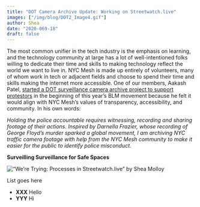 ```yaml
---
title: "DOT Camera Archive Update: Working on Streetwatch.live"
images: ["/img/blog/DOT2_Image4.gif"]
author: Shea
date: "2020-069-18"
draft: false
---
```


The most common unifier in the tech industry is the emphasis on learning, and the technology community at large has a lot of well-intentioned folks willing to dedicate their time and skills to making technology reflect the world we want to live in. NYC Mesh is made up entirely of volunteers, many of whom work in tech or adjacent fields and choose to spend their time and skills making the internet more accessible. One of our members, Aakash Patel, [started a DOT surveillance camera archive project to support protestors](ww.nycmesh.net/blog/nyc-surveillance-archive/) in the beginning of this year’s BLM movement because he felt it would align with NYC Mesh’s values of transparency, accessibility, and community. In his own words:

*Holding the police accountable requires witnessing, recording and sharing footage of their actions. Inspired by Darnella Frazier, whose recording of George Floyd’s murder sparked a global movement, I am archiving NYC traffic camera footage with help from the NYC Mesh community to make it easier for the public to identify police misconduct.*

**Surveilling Surveillance for Safe Spaces**

![“We’re Trying: Processes in Streetwatch.live” by Shea Molloy](/img/blog/DOT2_Image1.jpg)


List goes here
- **XXX** Hello
- **YYY** Hi



